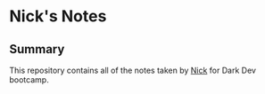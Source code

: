 # Nick's Notes

## Summary

This repository contains all of the notes taken by [Nick](https://github.com/nickrousseau) for Dark Dev bootcamp.
